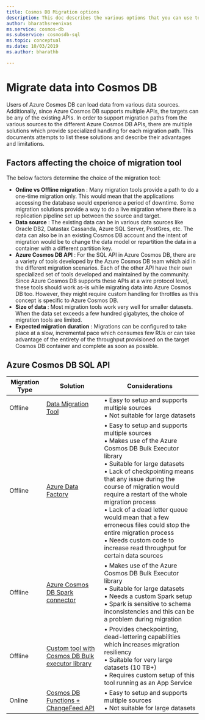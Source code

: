 ```yaml
---
title: Cosmos DB Migration options
description: This doc describes the various options that you can use to migrate data into Cosmos DB
author: bharathsreenivas
ms.service: cosmos-db
ms.subservice: cosmosdb-sql
ms.topic: conceptual
ms.date: 10/03/2019
ms.author: bharathb

---
```

# Migrate data into Cosmos DB

Users of Azure Cosmos DB can load data from various data sources. Additionally, since Azure Cosmos DB supports multiple APIs, the targets can be any of the existing APIs. In order to support migration paths from the various sources to the different Azure Cosmos DB APIs, there are multiple solutions which provide specialized handling for each migration path. This documents attempts to list these solutions and describe their advantages and limitations.

## Factors affecting the choice of migration tool

The below factors determine the choice of the migration tool:
* **Online vs Offline migration** : Many migration tools provide a path to do a one-time migration only. This would mean that the applications accessing the database would experience a period of downtime. Some migration solutions provide a way to do a live migration where there is a replication pipeline set up between the source and target. 
* **Data source** : The existing data can be in various data sources like Oracle DB2, Datastax Cassanda, Azure SQL Server, PostGres, etc. The data can also be in an existing Cosmos DB account and the intent of migration would be to change the data model or repartition the data in a container with a different partition key.
* **Azure Cosmos DB API** : For the SQL API in Azure Cosmos DB, there are a variety of tools developed by the Azure Cosmos DB team which aid in the different migration scenarios. Each of the other API have their own specialized set of tools developed and maintained by the community. Since Azure Cosmos DB supports these APIs at a wire protocol level, these tools should work as-is while migrating data into Azure Cosmos DB too. However, they might require custom handling for throttles as this concept is specific to Azure Cosmos DB.
* **Size of data** : Most migration tools work very well for smaller datasets. When the data set exceeds a few hundred gigabytes, the choice of migration tools are limited. 
* **Expected migration duration** : Migrations can be configured to take place at a slow, incremental pace which consumes few RUs or can take advantage of the entirety of the throughput provisioned on the target Cosmos DB container and complete as soon as possible. 

## Azure Cosmos DB SQL API
|**Migration Type**|**Solution**|**Considerations**|
|---------|---------|---------|
|Offline|[Data Migration Tool](https://docs.microsoft.com/en-us/azure/cosmos-db/import-data)|&bull; Easy to setup and supports multiple sources <br/>&bull; Not suitable for large datasets|
|Offline|[Azure Data Factory](https://docs.microsoft.com/en-us/azure/data-factory/connector-azure-cosmos-db)|&bull; Easy to setup and supports multiple sources <br/>&bull; Makes use of the Azure Cosmos DB Bulk Executor library <br/>&bull; Suitable for large datasets <br/>&bull; Lack of checkpointing means that any issue during the course of migration would require a restart of the whole migration process<br/>&bull; Lack of a dead letter queue would mean that a few erroneous files could stop the entire migration process <br/>&bull; Needs custom code to increase read throughput for certain data sources|
|Offline|[Azure Cosmos DB Spark connector](https://docs.microsoft.com/en-us/azure/cosmos-db/spark-connector)|&bull; Makes use of the Azure Cosmos DB Bulk Executor library <br/>&bull; Suitable for large datasets <br/>&bull; Needs a custom Spark setup <br/>&bull; Spark is sensitive to schema inconsistencies and this can be a problem during migration |
|Offline|[Custom tool with Cosmos DB Bulk executor library](https://docs.microsoft.com/en-us/azure/cosmos-db/migrate-cosmosdb-data)|&bull; Provides checkpointing, dead-lettering capabilities which increases migration resiliency <br/>&bull; Suitable for very large datasets (10 TB+)  <br/>&bull; Requires custom setup of this tool running as an App Service |
|Online|[Cosmos DB Functions + ChangeFeed API](https://docs.microsoft.com/en-us/azure/cosmos-db/import-data)|&bull; Easy to setup and supports multiple sources <br/>&bull; Not suitable for large datasets|
